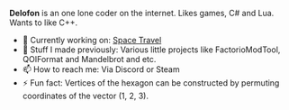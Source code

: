 **Delofon** is an one lone coder on the internet. Likes games, C# and Lua. Wants to like C++.

- 🔭 Currently working on: [Space Travel](https://www.youtube.com/channel/UCPOBWUi5IWwl1faiPUXoylw)
- 📡 Stuff I made previously: Various little projects like FactorioModTool, QOIFormat and Mandelbrot and etc.
- 📫 How to reach me: Via Discord or Steam
- ⚡ Fun fact: Vertices of the hexagon can be constructed by permuting coordinates of the vector (1, 2, 3).
